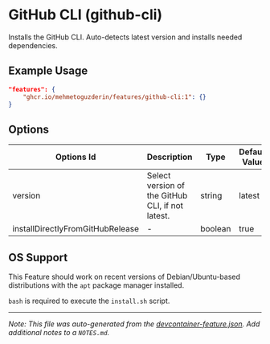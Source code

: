 
# GitHub CLI (github-cli)

Installs the GitHub CLI. Auto-detects latest version and installs needed dependencies.

## Example Usage

```json
"features": {
    "ghcr.io/mehmetoguzderin/features/github-cli:1": {}
}
```

## Options

| Options Id | Description | Type | Default Value |
|-----|-----|-----|-----|
| version | Select version of the GitHub CLI, if not latest. | string | latest |
| installDirectlyFromGitHubRelease | - | boolean | true |



## OS Support

This Feature should work on recent versions of Debian/Ubuntu-based distributions with the `apt` package manager installed.

`bash` is required to execute the `install.sh` script.


---

_Note: This file was auto-generated from the [devcontainer-feature.json](https://github.com/mehmetoguzderin/features/blob/main/src/github-cli/devcontainer-feature.json).  Add additional notes to a `NOTES.md`._
